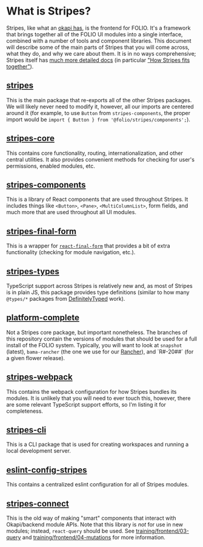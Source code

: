 # What is Stripes?

Stripes, like what an [okapi has](Okapi.md), is the frontend for FOLIO. It's a framework that brings
together all of the FOLIO UI modules into a single interface, combined with a number of tools and
component libraries. This document will describe some of the main parts of Stripes that you will
come across, what they do, and why we care about them. It is in no ways comprehensive; Stripes
itself has [much more detailed docs](https://github.com/folio-org/stripes/tree/master/doc) (in
particular
["How Stripes fits together"](https://github.com/folio-org/stripes/blob/master/doc/dev-guide.md#how-stripes-fits-together)).

## [stripes](https://github.com/folio-org/stripes)

This is the main package that re-exports all of the other Stripes packages. We will likely never
need to modify it, however, all our imports are centered around it (for example, to use `Button`
from `stripes-components`, the proper import would be
`import { Button } from '@folio/stripes/components';`).

## [stripes-core](https://github.com/folio-org/stripes-core)

This contains core functionality, routing, internationalization, and other central utilities. It
also provides convenient methods for checking for user's permissions, enabled modules, etc.

## [stripes-components](https://github.com/folio-org/stripes-components)

This is a library of React components that are used throughout Stripes. It includes things like
`<Button>`, `<Pane>`, `<MultiColumnList>`, form fields, and much more that are used throughout all
UI modules.

## [stripes-final-form](https://github.com/folio-org/stripes-final-form)

This is a wrapper for [`react-final-form`](https://github.com/final-form/react-final-form) that
provides a bit of extra functionality (checking for module navigation, etc.).

## [stripes-types](https://github.com/folio-org/stripes-types)

TypeScript support across Stripes is relatively new and, as most of Stripes is in plain JS, this
package provides type definitions (similar to how many `@types/*` packages from
[DefinitelyTyped](https://github.com/DefinitelyTyped/DefinitelyTyped) work).

## [platform-complete](https://github.com/folio-org/platform-complete)

Not a Stripes core package, but important nonetheless. The branches of this repository contain the
versions of modules that should be used for a full install of the FOLIO system. Typically, you will
want to look at `snapshot` (latest), `bama-rancher` (the one we use for our
[Rancher](./Rancher.md`)), and `R#-20##` (for a given flower release).

## [stripes-webpack](https://github.com/folio-org/stripes-webpack)

This contains the webpack configuration for how Stripes bundles its modules. It is unlikely that you
will need to ever touch this, however, there are some relevant TypeScript support efforts, so I'm
listing it for completeness.

## [stripes-cli](https://github.com/folio-org/stripes-cli)

This is a CLI package that is used for creating workspaces and running a local development server.

## [eslint-config-stripes](https://github.com/folio-org/eslint-config-stripes)

This contains a centralized eslint configuration for all of Stripes modules.

## [stripes-connect](https://github.com/folio-org/stripes-connect)

This is the old way of making "smart" components that interact with Okapi/backend module APIs. Note
that this library is _not_ for use in new modules; instead, `react-query` should be used. See
[training/frontend/03-query](../training/frontend/03-query.md) and
[training/frontend/04-mutations](../training/frontend/04-mutations.md) for more information.
